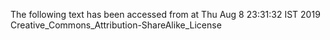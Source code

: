 The following text has been accessed from at Thu Aug 8 23:31:32 IST 2019
Creative_Commons_Attribution-ShareAlike_License
